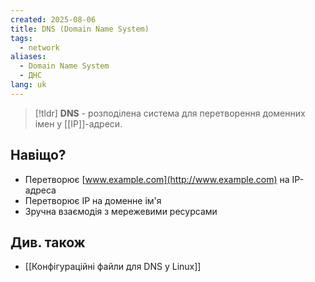 ```yaml
---
created: 2025-08-06
title: DNS (Domain Name System)
tags:
  - network
aliases:
  - Domain Name System
  - ДНС
lang: uk
---
```


> [!tldr]
> **DNS** - розподілена система для перетворення доменних імен у [[IP]]-адреси.

## Навіщо?

- Перетворює [www.example.com](http://www.example.com) на IP-адреса
- Перетворює IP на доменне ім'я
- Зручна взаємодія з мережевими ресурсами

## Див. також

- [[Конфігураційні файли для DNS у Linux]]